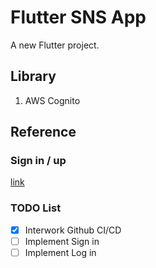 # Flutter SNS App

A new Flutter project.

## Library

1. AWS Cognito

## Reference

### Sign in / up

[link](https://dribbble.com/shots/6984392-Splash-Sign-in-UX-Animation)

### TODO List

- [x] Interwork Github CI/CD
- [ ] Implement Sign in
- [ ] Implement Log in
